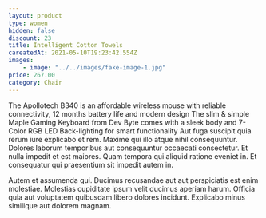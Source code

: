 ```yaml
---
layout: product
type: women
hidden: false
discount: 23
title: Intelligent Cotton Towels
careatedAt: 2021-05-10T19:23:42.554Z
images:
    - image: "../../images/fake-image-1.jpg"
price: 267.00
category: Chair
---
```

The Apollotech B340 is an affordable wireless mouse with reliable connectivity, 12 months battery life and modern design
The slim & simple Maple Gaming Keyboard from Dev Byte comes with a sleek body and 7- Color RGB LED Back-lighting for smart functionality
Aut fuga suscipit quia rerum iure explicabo et rem. Maxime qui illo atque nihil consequuntur. Dolores laborum temporibus aut consequuntur occaecati consectetur. Et nulla impedit et est maiores. Quam tempora qui aliquid ratione eveniet in. Et consequatur qui praesentium sit impedit autem in.
 Autem et assumenda qui. Ducimus recusandae aut aut perspiciatis est enim molestiae. Molestias cupiditate ipsum velit ducimus aperiam harum. Officia quia aut voluptatem quibusdam libero dolores incidunt. Explicabo minus similique aut dolorem magnam.

